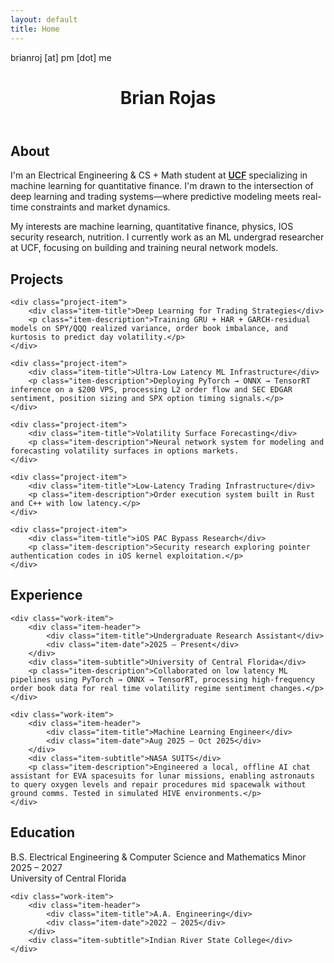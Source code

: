 ```yaml
---
layout: default
title: Home
---
```


<div class="contact-email">brianroj [at] pm [dot] me</div>

<header>
    <h1 class="name">Brian Rojas</h1>
</header>

<section id="about">
    <h2>About</h2>
    <p>I'm an Electrical Engineering & CS + Math student at <a href="https://www.ucf.edu/" target="_blank" style="color: var(--accent-color); font-weight: 600;">UCF</a> specializing in machine learning for quantitative finance. I'm drawn to the intersection of deep learning and trading systems—where predictive modeling meets real-time constraints and market dynamics.</p>
    <p>My interests are machine learning, quantitative finance, physics, IOS security research, nutrition. I currently work as an ML undergrad researcher at UCF, focusing on building and training neural network models.</p>
</section>

<section id="projects">
    <h2>Projects</h2>
    
    <div class="project-item">
        <div class="item-title">Deep Learning for Trading Strategies</div>
        <p class="item-description">Training GRU + HAR + GARCH-residual models on SPY/QQQ realized variance, order book imbalance, and kurtosis to predict day volatility.</p>
    </div>

    <div class="project-item">
        <div class="item-title">Ultra-Low Latency ML Infrastructure</div>
        <p class="item-description">Deploying PyTorch → ONNX → TensorRT inference on a $200 VPS, processing L2 order flow and SEC EDGAR sentiment, position sizing and SPX option timing signals.</p>
    </div>

    <div class="project-item">
        <div class="item-title">Volatility Surface Forecasting</div>
        <p class="item-description">Neural network system for modeling and forecasting volatility surfaces in options markets.
    </div>

    <div class="project-item">
        <div class="item-title">Low-Latency Trading Infrastructure</div>
        <p class="item-description">Order execution system built in Rust and C++ with low latency.</p>
    </div>

    <div class="project-item">
        <div class="item-title">iOS PAC Bypass Research</div>
        <p class="item-description">Security research exploring pointer authentication codes in iOS kernel exploitation.</p>
    </div>
</section>

<section id="experience">
    <h2>Experience</h2>

    <div class="work-item">
        <div class="item-header">
            <div class="item-title">Undergraduate Research Assistant</div>
            <div class="item-date">2025 – Present</div>
        </div>
        <div class="item-subtitle">University of Central Florida</div>
        <p class="item-description">Collaborated on low latency ML pipelines using PyTorch → ONNX → TensorRT, processing high-frequency order book data for real time volatility regime sentiment changes.</p>
    </div>

    <div class="work-item">
        <div class="item-header">
            <div class="item-title">Machine Learning Engineer</div>
            <div class="item-date">Aug 2025 – Oct 2025</div>
        </div>
        <div class="item-subtitle">NASA SUITS</div>
        <p class="item-description">Engineered a local, offline AI chat assistant for EVA spacesuits for lunar missions, enabling astronauts to query oxygen levels and repair procedures mid spacewalk without ground comms. Tested in simulated HIVE environments.</p>
    </div>
</section>

<section>
    <h2>Education</h2>
    <div class="work-item">
        <div class="item-header">
            <div class="item-title">B.S. Electrical Engineering & Computer Science and Mathematics Minor</div>
            <div class="item-date">2025 – 2027</div>
        </div>
        <div class="item-subtitle">University of Central Florida</div>
    </div>
    
    <div class="work-item">
        <div class="item-header">
            <div class="item-title">A.A. Engineering</div>
            <div class="item-date">2022 – 2025</div>
        </div>
        <div class="item-subtitle">Indian River State College</div>
    </div>
</section>
